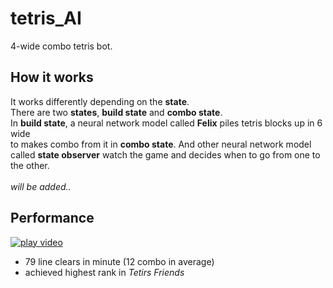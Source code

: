 # tetris_AI
4-wide combo tetris bot.  <br/>



How it works
---
It works differently depending on the **state**.<br/>
There are two **states**, **build state** and **combo state**.<br/>
In **build state**, a neural network model called **Felix** piles tetris blocks up in 6 wide <br/>
to makes combo from it in **combo state**.
And other neural network model called **state observer** watch the game and decides when to go from one to the other.<br/>
<br/>
*will be added..*
<br/>

Performance
---
[![play video](https://share.gifyoutube.com/gZzQVj.gif)](https://www.youtube.com/watch?v=QTJNax-B11I)

* 79 line clears in minute (12 combo in average)
* achieved highest rank in *Tetirs Friends*
